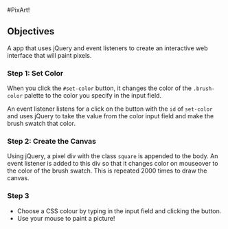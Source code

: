 #PixArt!

## Objectives
A app that uses jQuery and event listeners to create an interactive web interface that will paint pixels.

### Step 1: Set Color

When you click the `#set-color` button, it changes the color of the `.brush-color` palette to the color you specify in the input field.

An event listener listens for a click on the button with the `id` of `set-color`
and uses jQuery to take the value from the color input field and make the brush swatch that color.

### Step 2: Create the Canvas

Using jQuery, a pixel div with the class `square` is appended to the body. 
An event listener is added to this div so that it changes color on mouseover to the color of the brush swatch. This is repeated 2000 times to draw the canvas.

### Step 3

- Choose a CSS colour by typing in the input field and clicking the button.
- Use your mouse to paint a picture!
